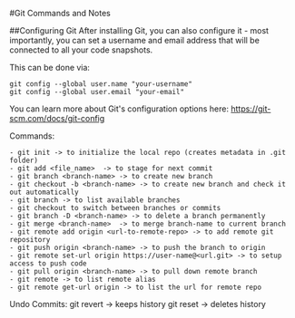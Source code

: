 #Git Commands and Notes

##Configuring Git
After installing Git, you can also configure it - most importantly, you can set a username and email address that will be connected to all your code snapshots.

This can be done via:

    git config --global user.name "your-username"
    git config --global user.email "your-email"

You can learn more about Git's configuration options here: https://git-scm.com/docs/git-config

Commands:

    - git init -> to initialize the local repo (creates metadata in .git folder)
    - git add <file_name>  -> to stage for next commit
    - git branch <branch-name> -> to create new branch
    - git checkout -b <branch-name> -> to create new branch and check it out automatically 
    - git branch -> to list available branches
    - git checkout to switch between branches or commits
    - git branch -D <branch-name> -> to delete a branch permanently
    - git merge <branch-name>  -> to merge branch-name to current branch
    - git remote add origin <url-to-remote-repo> -> to add remote git repository
    - git push origin <branch-name> -> to push the branch to origin
    - git remote set-url origin https://user-name@<url.git> -> to setup access to push code
    - git pull origin <branch-name> -> to pull down remote branch
    - git remote -> to list remote alias
    - git remote get-url origin -> to list the url for remote repo

Undo Commits:
    git revert <id>  -> keeps history
    git reset <id>  -> deletes history 
